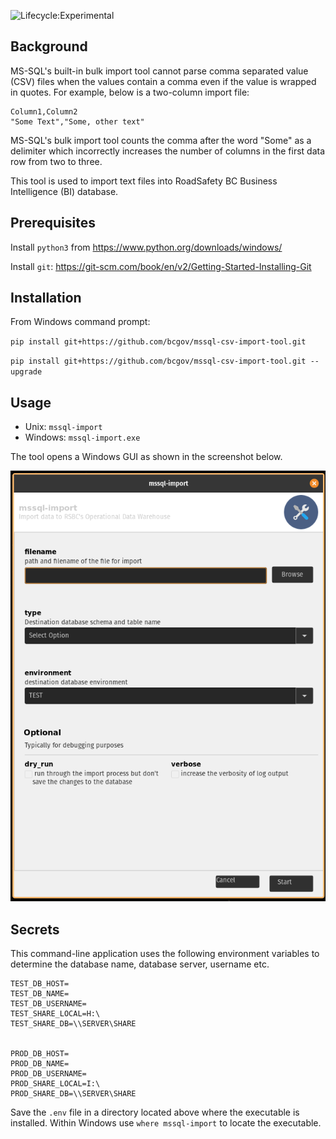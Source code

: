 ![Lifecycle:Experimental](https://img.shields.io/badge/Lifecycle-Experimental-339999)

## Background
MS-SQL's built-in bulk import tool cannot parse comma separated value (CSV) files when the values 
contain a comma even if the value is wrapped in quotes. For example, below is a two-column import file:

```text
Column1,Column2
"Some Text","Some, other text"
```

MS-SQL's bulk import tool counts the comma after the word "Some" as a delimiter which incorrectly increases
the number of columns in the first data row from two to three.

This tool is used to import text files into RoadSafety BC Business Intelligence (BI) database.

## Prerequisites
Install `python3` from https://www.python.org/downloads/windows/

Install `git`: https://git-scm.com/book/en/v2/Getting-Started-Installing-Git

## Installation
From Windows command prompt:

`pip install git+https://github.com/bcgov/mssql-csv-import-tool.git`

`pip install git+https://github.com/bcgov/mssql-csv-import-tool.git --upgrade`


## Usage

 - Unix: `mssql-import`
 - Windows: `mssql-import.exe`

The tool opens a Windows GUI as shown in the screenshot below.

![Screenshot](./screenshots/screenshot_1.png "Screenshot of Import Tool")


## Secrets
This command-line application uses the following environment variables
to determine the database name, database server, username etc. 

```
TEST_DB_HOST=
TEST_DB_NAME=
TEST_DB_USERNAME=
TEST_SHARE_LOCAL=H:\
TEST_SHARE_DB=\\SERVER\SHARE


PROD_DB_HOST=
PROD_DB_NAME=
PROD_DB_USERNAME=
PROD_SHARE_LOCAL=I:\
PROD_SHARE_DB=\\SERVER\SHARE

```

Save the
`.env` file in a directory located above where the executable is installed. 
Within Windows use `where mssql-import` to locate the executable.
